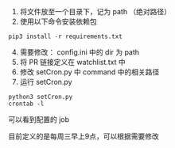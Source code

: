 1. 将文件放至一个目录下，记为 path （绝对路径）
2. 使用以下命令安装依赖包
```
pip3 install -r requirements.txt
```
4. 需要修改： config.ini 中的 dir 为 path
5. 将 PR 链接定义在 watchlist.txt 中
6. 修改 setCron.py 中 command 中的相关路径
7. 运行 setCron.py
```
python3 setCron.py
crontab -l
```
可以看到配置的 job

目前定义的是每周三早上9点，可以根据需要修改
